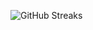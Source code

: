 ![GitHub Streaks](https://github-streaks-mqc9.onrender.com/streak/happilli/image?theme=midnight&cache_bust=1742900102)
